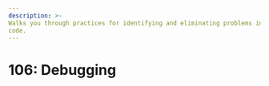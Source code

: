 ```yaml
---
description: >-
Walks you through practices for identifying and eliminating problems in the 
code.
---
```


# 106: Debugging

